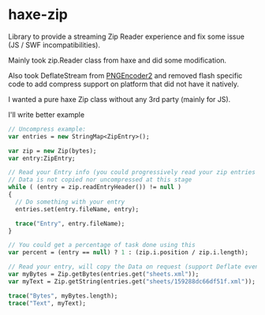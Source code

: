 # haxe-zip
Library to provide a streaming Zip Reader experience and fix some issue (JS / SWF incompatibilities).

Mainly took zip.Reader class from haxe and did some modification.

Also took DeflateStream from [PNGEncoder2](https://github.com/cameron314/PNGEncoder2/) and removed flash specific code to add compress support on platform that did not have it natively.

I wanted a pure haxe Zip class without any 3rd party (mainly for JS).

I'll write better example

```haxe
// Uncompress example:
var entries = new StringMap<ZipEntry>();

var zip = new Zip(bytes);
var entry:ZipEntry;

// Read your Entry info (you could progressively read your zip entries X number per frame)
// Data is not copied nor uncompressed at this stage
while ( (entry = zip.readEntryHeader()) != null )
{
  // Do something with your entry
  entries.set(entry.fileName, entry);

  trace("Entry", entry.fileName);
}

// You could get a percentage of task done using this
var percent = (entry == null) ? 1 : (zip.i.position / zip.i.length);

// Read your entry, will copy the Data on request (support Deflate even on JS/SWF target)
var myBytes = Zip.getBytes(entries.get("sheets.xml"));
var myText = Zip.getString(entries.get("sheets/159288dc66df51f.xml"));

trace("Bytes", myBytes.length);
trace("Text", myText);
```